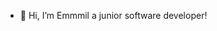 - 👋 Hi, I’m Emmmil a junior software developer!
<!---
Emmil26/Emmil26 is a ✨ special ✨ repository because its `README.md` (this file) appears on your GitHub profile.
You can click the Preview link to take a look at your changes.
--->
